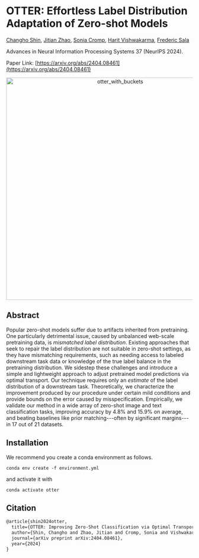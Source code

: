 # OTTER: Effortless Label Distribution Adaptation of Zero-shot Models
[Changho Shin](https://ch-shin.github.io/), [Jitian Zhao](https://jzhao326.github.io/), [Sonia Cromp](https://socromp.github.io/), [Harit Vishwakarma](https://harit7.github.io/), [Frederic Sala](https://pages.cs.wisc.edu/~fredsala/)

Advances in Neural Information Processing Systems 37 (NeurIPS 2024).

Paper Link: [https://arxiv.org/abs/2404.08461](https://arxiv.org/abs/2404.08461)

<div align="center">
<img src="https://github.com/user-attachments/assets/7c4bc7b0-f4ea-4eae-84d1-b81b5d308642" alt="otter_with_buckets" width="600">
</div>

## Abstract
Popular zero-shot models suffer due to artifacts inherited from pretraining. One particularly detrimental issue, caused by unbalanced web-scale pretraining data, is *mismatched label distribution*. Existing approaches that seek to repair the label distribution are not suitable in zero-shot settings, as they have mismatching  requirements, such as needing access to labeled downstream task data or knowledge of the true label balance in the pretraining distribution. We sidestep these challenges and introduce a simple and lightweight approach to adjust pretrained model predictions via optimal transport. Our technique requires only an *estimate* of the label distribution of a downstream task. Theoretically, we characterize the improvement produced by our procedure under certain mild conditions and provide bounds on the error caused by misspecification. Empirically, we validate our method in a wide array of zero-shot image and text classification tasks, improving accuracy by 4.8\% and 15.9\% on average, and beating baselines like prior matching---often by significant margins---in 17 out of 21 datasets. 


## Installation

We recommend you create a conda environment as follows.

```
conda env create -f environment.yml
```

and activate it with

```
conda activate otter
```

## Citation
```tex
@article{shin2024otter,
  title={OTTER: Improving Zero-Shot Classification via Optimal Transport},
  author={Shin, Changho and Zhao, Jitian and Cromp, Sonia and Vishwakarma, Harit and Sala, Frederic},
  journal={arXiv preprint arXiv:2404.08461},
  year={2024}
}
```
